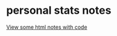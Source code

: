 
# personal stats notes

[View some html notes with code](https://htmlpreview.github.io/?https://raw.githubusercontent.com/hans-elliott99/stats/main/index.html)


